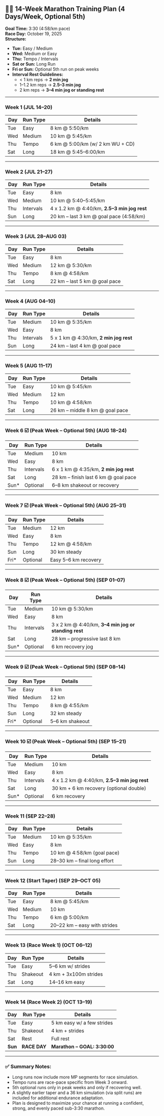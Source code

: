## 🏃‍♂️ 14-Week Marathon Training Plan (4 Days/Week, Optional 5th)

**Goal Time:** 3:30 (4:58/km pace)  
**Race Day:** October 19, 2025  
**Structure:**  
- **Tue:** Easy / Medium  
- **Wed:** Medium or Easy  
- **Thu:** Tempo / Intervals  
- **Sat or Sun:** Long Run  
- **Fri or Sun:** Optional 5th run on peak weeks  
- **Interval Rest Guidelines:**  
  - < 1 km reps → **2 min jog**  
  - 1–1.2 km reps → **2.5–3 min jog**  
  - 2 km reps → **3–4 min jog or standing rest**

---

### Week 1 (JUL 14–20)
| Day  | Run Type   | Details                                      |
|------|------------|----------------------------------------------|
| Tue  | Easy       | 8 km @ 5:50/km                               |
| Wed  | Medium     | 10 km @ 5:45/km                              |
| Thu  | Tempo      | 6 km @ 5:00/km (w/ 2 km WU + CD)             |
| Sat  | Long       | 18 km @ 5:45–6:00/km                         |

---

### Week 2 (JUL 21–27)
| Day  | Run Type   | Details                                      |
|------|------------|----------------------------------------------|
| Tue  | Easy       | 8 km                                         |
| Wed  | Medium     | 10 km @ 5:40–5:45/km                         |
| Thu  | Intervals  | 4 x 1.2 km @ 4:40/km, **2.5–3 min jog rest** |
| Sun  | Long       | 20 km – last 3 km @ goal pace (4:58/km)     |

---

### Week 3 (JUL 28–AUG 03)
| Day  | Run Type   | Details                                      |
|------|------------|----------------------------------------------|
| Tue  | Easy       | 8 km                                         |
| Wed  | Medium     | 12 km @ 5:30/km                              |
| Thu  | Tempo      | 8 km @ 4:58/km                               |
| Sat  | Long       | 22 km – last 5 km @ goal pace                |

---

### Week 4 (AUG 04–10)
| Day  | Run Type   | Details                                      |
|------|------------|----------------------------------------------|
| Tue  | Medium     | 10 km @ 5:35/km                              |
| Wed  | Easy       | 8 km                                         |
| Thu  | Intervals  | 5 x 1 km @ 4:30/km, **2 min jog rest**       |
| Sun  | Long       | 24 km – last 4 km @ goal pace                |

---

### Week 5 (AUG 11–17)
| Day  | Run Type   | Details                                      |
|------|------------|----------------------------------------------|
| Tue  | Easy       | 10 km @ 5:45/km                              |
| Wed  | Medium     | 12 km                                        |
| Thu  | Tempo      | 10 km @ 4:58/km                              |
| Sat  | Long       | 26 km – middle 8 km @ goal pace              |

---

### Week 6 ☑️ (Peak Week – Optional 5th) (AUG 18–24)
| Day  | Run Type   | Details                                                |
|------|------------|--------------------------------------------------------|
| Tue  | Medium     | 10 km                                                  |
| Wed  | Easy       | 8 km                                                   |
| Thu  | Intervals  | 6 x 1 km @ 4:35/km, **2 min jog rest**                 |
| Sat  | Long       | 28 km – finish last 6 km @ goal pace                  |
| Sun* | Optional   | 6–8 km shakeout or recovery                            |

---

### Week 7 ☑️ (Peak Week – Optional 5th) (AUG 25–31)
| Day  | Run Type   | Details                                      |
|------|------------|----------------------------------------------|
| Tue  | Medium     | 12 km                                        |
| Wed  | Easy       | 8 km                                         |
| Thu  | Tempo      | 12 km @ 4:58/km                              |
| Sun  | Long       | 30 km steady                                 |
| Fri* | Optional   | Easy 5–6 km recovery                         |

---

### Week 8 ☑️ (Peak Week – Optional 5th) (SEP 01–07)
| Day  | Run Type   | Details                                                  |
|------|------------|----------------------------------------------------------|
| Tue  | Medium     | 10 km @ 5:30/km                                          |
| Wed  | Easy       | 8 km                                                     |
| Thu  | Intervals  | 3 x 2 km @ 4:40/km, **3–4 min jog or standing rest**     |
| Sat  | Long       | 28 km – progressive last 8 km                           |
| Sun* | Optional   | 6 km recovery jog                                       |

---

### Week 9 ☑️ (Peak Week – Optional 5th) (SEP 08–14)
| Day  | Run Type   | Details                                      |
|------|------------|----------------------------------------------|
| Tue  | Easy       | 8 km                                         |
| Wed  | Medium     | 12 km                                        |
| Thu  | Tempo      | 8 km @ 4:55/km                               |
| Sun  | Long       | 32 km steady                                 |
| Fri* | Optional   | 5–6 km shakeout                              |

---

### Week 10 ☑️ (Peak Week – Optional 5th) (SEP 15–21)
| Day  | Run Type   | Details                                                  |
|------|------------|----------------------------------------------------------|
| Tue  | Medium     | 10 km                                                    |
| Wed  | Easy       | 8 km                                                     |
| Thu  | Intervals  | 4 x 1.2 km @ 4:40/km, **2.5–3 min jog rest**             |
| Sat  | Long       | 30 km + 6 km recovery (optional double)                  |
| Sun* | Optional   | 6 km recovery                                           |

---

### Week 11 (SEP 22–28)
| Day  | Run Type   | Details                                      |
|------|------------|----------------------------------------------|
| Tue  | Medium     | 10 km @ 5:35/km                              |
| Wed  | Easy       | 8 km                                         |
| Thu  | Tempo      | 10 km @ 4:58/km (goal pace)                  |
| Sun  | Long       | 28–30 km – final long effort                 |

---

### Week 12 (Start Taper) (SEP 29–OCT 05)
| Day  | Run Type   | Details                                      |
|------|------------|----------------------------------------------|
| Tue  | Easy       | 8 km @ 5:45/km                               |
| Wed  | Medium     | 10 km                                        |
| Thu  | Tempo      | 6 km @ 5:00/km                               |
| Sat  | Long       | 20–22 km – easy with strides                 |

---

### Week 13 (Race Week 1) (OCT 06–12)
| Day  | Run Type   | Details                                      |
|------|------------|----------------------------------------------|
| Tue  | Easy       | 5–6 km w/ strides                            |
| Thu  | Shakeout   | 4 km + 3x100m strides                        |
| Sat  | Long       | 14–16 km easy                                |

---

### Week 14 (Race Week 2) (OCT 13–19)
| Day  | Run Type   | Details                                      |
|------|------------|----------------------------------------------|
| Tue  | Easy       | 5 km easy w/ a few strides                   |
| Thu  | Shakeout   | 4 km + strides                               |
| Sat  | Rest       | Full rest                                    |
| **Sun**  | **RACE DAY**   | **Marathon – GOAL: 3:30:00**                |

---

### ✅ Summary Notes:
- Long runs now include more MP segments for race simulation.
- Tempo runs are race-pace specific from Week 3 onward.
- 5th optional runs only in peak weeks and only if recovering well.
- A slightly earlier taper and a 36 km simulation (via split runs) are included for additional endurance adaptation.
- Plan is designed to maximize your chance at running a confident, strong, and evenly paced sub-3:30 marathon.

